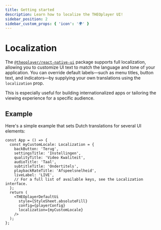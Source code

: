 ```yaml
---
title: Getting started
description: Learn how to localize the THEOplayer UI!
sidebar_position: 2
sidebar_custom_props: { 'icon': '🌍' }
---
```


# Localization

The [`@theoplayer/react-native-ui`](https://www.npmjs.com/package/@theoplayer/react-native-ui) package supports full localization, allowing you to customize UI text to match the language and tone of your application. You can override default labels—such as menu titles, button text, and indicators—by supplying your own translations using the `localization` prop.

This is especially useful for building internationalized apps or tailoring the viewing experience for a specific audience.


## Example

Here's a simple example that sets Dutch translations for several UI elements:

```tsx
const App = () => {
  const myCustomLocale: Localization = {
    backButton: 'Terug',
    settingsTitle: 'Instellingen',
    qualityTitle: 'Video Kwaliteit',
    audioTitle: 'Taal',
    subtitleTitle: 'Ondertitels',
    playbackRateTitle: 'Afspeelsnelheid',
    liveLabel: 'LIVE',
    // For a full list of available keys, see the Localization interface.
  };
  return (
    <THEOplayerDefaultUi
      style={StyleSheet.absoluteFill}
      config={playerConfig}
      localization={myCustomLocale}
    />
  );
};
```

